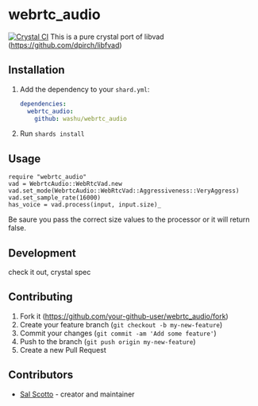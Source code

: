 # webrtc_audio
[![Crystal CI](https://github.com/washu/webrtc_audio/actions/workflows/crystal.yml/badge.svg)](https://github.com/washu/webrtc_audio/actions/workflows/crystal.yml)
This is a pure crystal port of libvad (https://github.com/dpirch/libfvad)

## Installation

1. Add the dependency to your `shard.yml`:

   ```yaml
   dependencies:
     webrtc_audio:
       github: washu/webrtc_audio
   ```

2. Run `shards install`

## Usage

```crystal
require "webrtc_audio"
vad = WebrtcAudio::WebRtcVad.new
vad.set_mode(WebrtcAudio::WebRtcVad::Aggressiveness::VeryAggress)
vad.set_sample_rate(16000)
has_voice = vad.process(input, input.size)_
```

Be saure you pass the correct size values to the processor or it will return false.

## Development

check it out, crystal spec 

## Contributing

1. Fork it (<https://github.com/your-github-user/webrtc_audio/fork>)
2. Create your feature branch (`git checkout -b my-new-feature`)
3. Commit your changes (`git commit -am 'Add some feature'`)
4. Push to the branch (`git push origin my-new-feature`)
5. Create a new Pull Request

## Contributors

- [Sal Scotto](https://github.com/washu) - creator and maintainer
